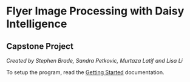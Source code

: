 # Flyer Image Processing with Daisy Intelligence
## Capstone Project
*Created by Stephen Brade, Sandra Petkovic, Murtaza Latif and Lisa Li*

To setup the program, read the [Getting Started](docs/GettingStarted.md) documentation.